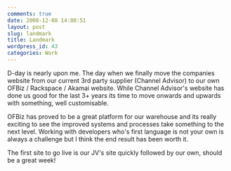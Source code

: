 ```yaml
---
comments: true
date: 2008-12-08 14:08:51
layout: post
slug: landmark
title: Landmark
wordpress_id: 43
categories: Work
---
```


D-day is nearly upon me. The day when we finally move the companies website from our current 3rd party supplier (Channel Advisor) to our own OFBiz / Rackspace / Akamai website. While Channel Advisor's website has done us good for the last 3+ years its time to move onwards and upwards with something, well customisable.

OFBiz has proved to be a great platform for our warehouse and its really exciting to see the improved systems and processes take something to the next level. Working with developers who's first language is not your own is always a challenge but I think the end result has been worth it.

The first site to go live is our JV's site quickly followed by our own, should be a great week!
